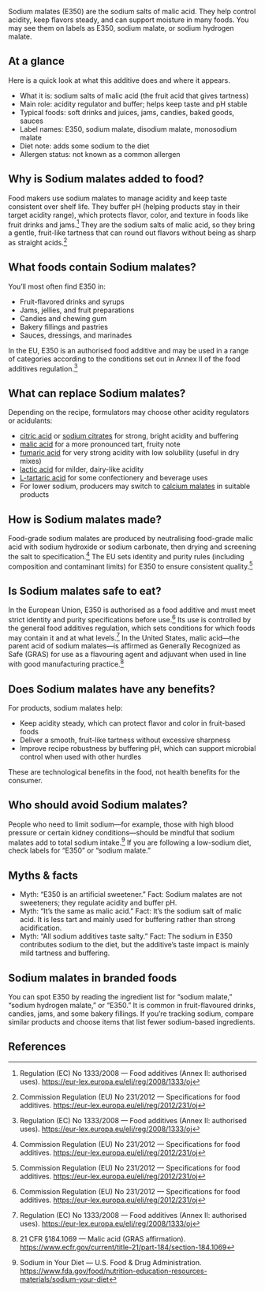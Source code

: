 Sodium malates (E350) are the sodium salts of malic acid. They help control acidity, keep flavors steady, and can support moisture in many foods. You may see them on labels as E350, sodium malate, or sodium hydrogen malate.
<!--more-->

## At a glance
Here is a quick look at what this additive does and where it appears.
- What it is: sodium salts of malic acid (the fruit acid that gives tartness)
- Main role: acidity regulator and buffer; helps keep taste and pH stable
- Typical foods: soft drinks and juices, jams, candies, baked goods, sauces
- Label names: E350, sodium malate, disodium malate, monosodium malate
- Diet note: adds some sodium to the diet
- Allergen status: not known as a common allergen

## Why is Sodium malates added to food?
Food makers use sodium malates to manage acidity and keep taste consistent over shelf life. They buffer pH (helping products stay in their target acidity range), which protects flavor, color, and texture in foods like fruit drinks and jams.[^2] They are the sodium salts of malic acid, so they bring a gentle, fruit-like tartness that can round out flavors without being as sharp as straight acids.[^1]

## What foods contain Sodium malates?
You’ll most often find E350 in:
- Fruit-flavored drinks and syrups
- Jams, jellies, and fruit preparations
- Candies and chewing gum
- Bakery fillings and pastries
- Sauces, dressings, and marinades

In the EU, E350 is an authorised food additive and may be used in a range of categories according to the conditions set out in Annex II of the food additives regulation.[^2]

## What can replace Sodium malates?
Depending on the recipe, formulators may choose other acidity regulators or acidulants:
- [citric acid](/e330-citric-acid) or [sodium citrates](/e331-sodium-citrates) for strong, bright acidity and buffering
- [malic acid](/e296-malic-acid) for a more pronounced tart, fruity note
- [fumaric acid](/e297-fumaric-acid) for very strong acidity with low solubility (useful in dry mixes)
- [lactic acid](/e270-lactic-acid) for milder, dairy-like acidity
- [L-tartaric acid](/e334-l-tartaric-acid) for some confectionery and beverage uses
- For lower sodium, producers may switch to [calcium malates](/e352-calcium-malates) in suitable products

## How is Sodium malates made?
Food-grade sodium malates are produced by neutralising food-grade malic acid with sodium hydroxide or sodium carbonate, then drying and screening the salt to specification.[^1] The EU sets identity and purity rules (including composition and contaminant limits) for E350 to ensure consistent quality.[^1]

## Is Sodium malates safe to eat?
In the European Union, E350 is authorised as a food additive and must meet strict identity and purity specifications before use.[^1] Its use is controlled by the general food additives regulation, which sets conditions for which foods may contain it and at what levels.[^2] In the United States, malic acid—the parent acid of sodium malates—is affirmed as Generally Recognized as Safe (GRAS) for use as a flavouring agent and adjuvant when used in line with good manufacturing practice.[^4]

## Does Sodium malates have any benefits?
For products, sodium malates help:
- Keep acidity steady, which can protect flavor and color in fruit-based foods
- Deliver a smooth, fruit-like tartness without excessive sharpness
- Improve recipe robustness by buffering pH, which can support microbial control when used with other hurdles

These are technological benefits in the food, not health benefits for the consumer.

## Who should avoid Sodium malates?
People who need to limit sodium—for example, those with high blood pressure or certain kidney conditions—should be mindful that sodium malates add to total sodium intake.[^3] If you are following a low-sodium diet, check labels for “E350” or “sodium malate.”

## Myths & facts
- Myth: “E350 is an artificial sweetener.” Fact: Sodium malates are not sweeteners; they regulate acidity and buffer pH.
- Myth: “It’s the same as malic acid.” Fact: It’s the sodium salt of malic acid. It is less tart and mainly used for buffering rather than strong acidification.
- Myth: “All sodium additives taste salty.” Fact: The sodium in E350 contributes sodium to the diet, but the additive’s taste impact is mainly mild tartness and buffering.

## Sodium malates in branded foods
You can spot E350 by reading the ingredient list for “sodium malate,” “sodium hydrogen malate,” or “E350.” It is common in fruit-flavoured drinks, candies, jams, and some bakery fillings. If you’re tracking sodium, compare similar products and choose items that list fewer sodium-based ingredients.

## References
[^1]: Commission Regulation (EU) No 231/2012 — Specifications for food additives. https://eur-lex.europa.eu/eli/reg/2012/231/oj
[^2]: Regulation (EC) No 1333/2008 — Food additives (Annex II: authorised uses). https://eur-lex.europa.eu/eli/reg/2008/1333/oj
[^3]: Sodium in Your Diet — U.S. Food & Drug Administration. https://www.fda.gov/food/nutrition-education-resources-materials/sodium-your-diet
[^4]: 21 CFR §184.1069 — Malic acid (GRAS affirmation). https://www.ecfr.gov/current/title-21/part-184/section-184.1069
